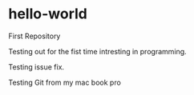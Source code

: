 hello-world
===========

First Repository

Testing out for the fist time intresting in programming.

Testing issue fix.

Testing Git from my mac book pro